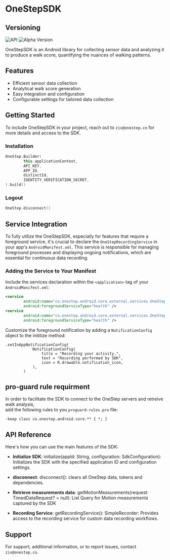 # OneStepSDK

## Versioning

![API](https://img.shields.io/badge/API-26%2B-brightgreen.svg)
![Alpha Version](https://img.shields.io/badge/alpha-0.8.0-red.svg)

OneStepSDK is an Android library for collecting sensor data and analyzing it to produce a walk score, quantifying the nuances of walking patterns.

## Features

- Efficient sensor data collection
- Analytical walk score generation
- Easy integration and configuration
- Configurable settings for tailored data collection

## Getting Started

To include OneStepSDK in your project, reach out to `ziv@onestep.co` for more details and access to the SDK.

### Installation

```kotlin
OneStep.Builder(
        this.applicationContext,
        API_KEY,
        APP_ID,
        distinctId,
        IDENTITY_VERIFICATION_SECRET,
).build()
```

### Logout
```kotlin
OneStep.disconnect()
```

## Service Integration

To fully utilize the OneStepSDK, especially for features that require a foreground service, it's crucial to declare the `OneStepRecordingService` in your app's `AndroidManifest.xml`. This service is responsible for managing foreground processes and displaying ongoing notifications, which are essential for continuous data recording.

### Adding the Service to Your Manifest

Include the services declaration within the `<application>` tag of your `AndroidManifest.xml`:

```xml
<service
        android:name="co.onestep.android.core.external.services.OneStepRecordingService"
        android:foregroundServiceType="health" />
<service
        android:name="co.onestep.android.core.external.services.OneStepForegroundService"
        android:foregroundServiceType="health" />
```

Customize the foreground notification by adding a `NotificationConfig` object to the initilize method:
```
.setInAppNotificationConfig(
            NotificationConfig(
                title = "Recording your activity.",
                text = "Recording performed by SDK",
                icon = R.drawable.notification_icon,
            ),
        )
```

## pro-guard rule requirment
In order to facilitate the SDK to connect to the OneStep servers and retreive walk analysis,  
add the following rules to you `proguard-rules.pro` file:

`-keep class co.onestep.android.core.** { *; } `

## API Reference

Here's how you can use the main features of the SDK:

- **Initialize SDK**: initialize(appId: String, configuration: SdkConfiguration):
  Initializes the SDK with the specified application ID and configuration settings.

- **disconnect**: disconnect():
  clears all OneStep data, tokens and dependencies.

- **Retrieve measurements data**: getMotionMeasurements(request: TimedDataRequest? = null): List<MotionMeasurement>
  Query for Motion measurements captured by the SDK

- **Recording Service**: getRecordingService(): SimpleRecorder:
  Provides access to the recording service for custom data recording workflows.

## Support

For support, additional information, or to report issues, contact `ziv@onestep.co`.
